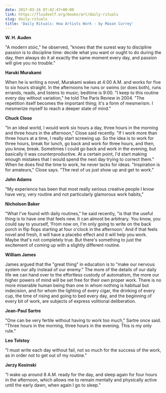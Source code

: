 ```yaml
---
date: 2017-03-16 07:42:47+00:00
link: https://fluidself.org/books/art/daily-rituals
slug: daily-rituals
title: 'Daily Rituals: How Artists Work - by Mason Currey'
---
```


**W. H. Auden**

"A modern stoic," he observed, "knows that the surest way to discipline passion is to discipline time: decide what you want or ought to do during the day, then always do it at exactly the same moment every day, and passion will give you no trouble."

**Haruki Murakami**

When he is writing a novel, Murakami wakes at 4:00 A.M. and works for five to six hours straight. In the afternoons he runs or swims (or does both), runs errands, reads, and listens to music; bedtime is 9:00. "I keep to this routine every day without variation," he told The Paris Review in 2004. "The repetition itself becomes the important thing; it's a form of mesmerism. I mesmerize myself to reach a deeper state of mind."

**Chuck Close**

"In an ideal world, I would work six hours a day, three hours in the morning and three hours in the afternoon," Close said recently. "If I work more than three hours at a time, I really start screwing up. So the idea is to work for three hours, break for lunch, go back and work for three hours, and then, you know, break. Sometimes I could go back and work in the evening, but basically it was counterproductive. At a certain point, I'd start making enough mistakes that I would spend the next day trying to correct them." When he does find the time to work, he never lacks for ideas. "Inspiration is for amateurs," Close says. "The rest of us just show up and get to work."

**John Adams**

"My experience has been that most really serious creative people I know have very, very routine and not particularly glamorous work habits,"

**Nicholson Baker**

"What I've found with daily routines," he said recently, "is that the useful thing is to have one that feels new. It can almost be arbitrary. You know, you could say to yourself, ‘From now on, I'm only going to write on the back porch in flip flops starting at four o'clock in the afternoon.' And if that feels novel and fresh, it will have a placebo effect and it will help you work. Maybe that's not completely true. But there's something to just the excitement of coming up with a slightly different routine.

**William James**

James argued that the "great thing" in education is to "make our nervous system our ally instead of our enemy." The more of the details of our daily life we can hand over to the effortless custody of automatism, the more our higher powers of mind will be set free for their own proper work. There is no more miserable human being than one in whom nothing is habitual but indecision, and for whom the lighting of every cigar, the drinking of every cup, the time of rising and going to bed every day, and the beginning of every bit of work, are subjects of express volitional deliberation.

**Jean-Paul Sartre**

"One can be very fertile without having to work too much," Sartre once said. "Three hours in the morning, three hours in the evening. This is my only rule."

**Leo Tolstoy**

"I must write each day without fail, not so much for the success of the work, as in order not to get out of my routine."

**Jerzy Kosinski**

"I wake up around 8 A.M. ready for the day, and sleep again for four hours in the afternoon, which allows me to remain mentally and physically active until the early dawn, when again I go to sleep."
